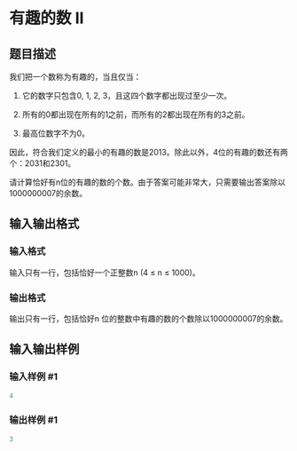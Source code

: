 # 有趣的数 II

## 题目描述

我们把一个数称为有趣的，当且仅当：

1. 它的数字只包含0, 1, 2, 3，且这四个数字都出现过至少一次。

2. 所有的0都出现在所有的1之前，而所有的2都出现在所有的3之前。

3. 最高位数字不为0。

因此，符合我们定义的最小的有趣的数是2013。除此以外，4位的有趣的数还有两个：2031和2301。

请计算恰好有n位的有趣的数的个数。由于答案可能非常大，只需要输出答案除以1000000007的余数。

## 输入输出格式

### 输入格式

输入只有一行，包括恰好一个正整数n (4 ≤ n ≤ 1000)。

### 输出格式

输出只有一行，包括恰好n 位的整数中有趣的数的个数除以1000000007的余数。

## 输入输出样例

### 输入样例 #1

```cpp
4
```


### 输出样例 #1

```cpp
3
```


